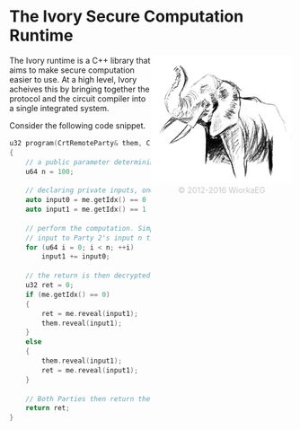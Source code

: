 # The Ivory Secure Computation Runtime




<div style="float:right;width:50%;" align="left">
    <img src="icon.jpg" alt="Ivory Logo" style="width:304px;height:228px;">
    <div align="center"><font  color="#C8C8C8"> &copy;  2012-2016 WiorkaEG</font></div>
</div>


The Ivory runtime is a C++ library that aims to make secure computation easier to use. At a high level, Ivory acheives this by bringing together the protocol and the circuit compiler into a single integrated system. 

Consider the following code snippet. 

```c++
u32 program(CrtRemoteParty& them, CrtLocalParty& me, u32 myInput)
{
    // a public parameter determining the loop count
    u64 n = 100;

    // declaring private inputs, one for each party
    auto input0 = me.getIdx() == 0 ? me.input<CrtInt32>(myInput) : them.input<CrtInt32>();
    auto input1 = me.getIdx() == 1 ? me.input<CrtInt32>(myInput) : them.input<CrtInt32>();

    // perform the computation. Simply adding Party 0's input to Party 1's input
    // input to Party 2's input n times.
    for (u64 i = 0; i < n; ++i)
        input1 += input0;

    // the return is then decrypted, first to Party 0 and then to Party 1.
    u32 ret = 0;
    if (me.getIdx() == 0)
    {
        ret = me.reveal(input1);
        them.reveal(input1);
    }
    else
    {
        them.reveal(input1);
        ret = me.reveal(input1);
    }

    // Both Parties then return the result
    return ret;
}
```